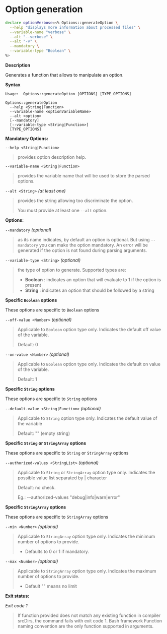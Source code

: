 # Option generation

```bash
declare optionVerbose=<% Options::generateOption \
  --help "displays more information about processed files" \
  --variable-name "verbose" \
  --alt "--verbose" \
  --alt "-v" \
  --mandatory \
  --variable-type "Boolean" \
%>
```

**Description**

Generates a function that allows to manipulate an option.

**Syntax**

```text
Usage:  Options::generateOption [OPTIONS] [TYPE_OPTIONS]

Options::generateOption
  --help <String|Function>
  --variable-name <optionVariableName>
  --alt <option>
  [--mandatory]
  [--variable-type <String|Function>]
  [TYPE_OPTIONS]
```

**Mandatory Options:**

`--help <String|Function>`

> provides option description help.

`--variable-name <String|Function>`

> provides the variable name that will be used to store the parsed options.

`--alt <String>` _(at least one)_

> provides the string allowing too discriminate the option.
>
> You must provide at least one `--alt` option.

**Options:**

`--mandatory` _(optional)_

> as its name indicates, by default an option is optional. But using
> `--mandatory` you can make the option mandatory. An error will be generated if
> the option is not found during parsing arguments.

`--variable-type <String>` _(optional)_

> the type of option to generate. Supported types are:
>
> - **Boolean** : indicates an option that will evaluate to 1 if the option is
>   present
> - **String** : indicates an option that should be followed by a string

**Specific `Boolean` options**

These options are specific to `Boolean` options

`--off-value <Number>` _(optional)_

> Applicable to `Boolean` option type only. Indicates the default off value of
> the variable.
>
> Default: 0

`--on-value <Number>` _(optional)_

> Applicable to `Boolean` option type only. Indicates the default on value of
> the variable.
>
> Default: 1

**Specific `String` options**

These options are specific to `String` options

`--default-value <String|Function>` _(optional)_

> Applicable to `String` option type only. Indicates the default value of the
> variable
>
> Default: "" (empty string)

**Specific `String` or `StringArray` options**

These options are specific to `String` or `StringArray` options

`--authorized-values <StringList>` _(optional)_

> Applicable to `String` or `StringArray` option type only. Indicates the
> possible value list separated by | character
>
> Default: no check.
>
> Eg.: --authorized-values "debug|info|warn|error"

**Specific `StringArray` options**

These options are specific to `StringArray` options

`--min <Number>` _(optional)_

> Applicable to `StringArray` option type only. Indicates the minimum number of
> options to provide.
>
> - Defaults to 0 or 1 if mandatory.

`--max <Number>` _(optional)_

> Applicable to `StringArray` option type only. Indicates the maximum number of
> options to provide.
>
> - Default "" means no limit

**Exit status:**

_Exit code 1_

> If function provided does not match any existing function in compiler srcDirs,
> the command fails with exit code 1. Bash framework Function naming convention
> are the only function supported in arguments.
